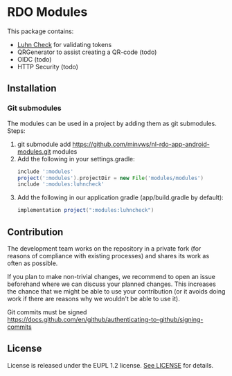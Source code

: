 # RDO Modules

This package contains:

- [Luhn Check](/modules/luhncheck/LuhnCheck.md) for validating tokens
- QRGenerator to assist creating a QR-code (todo)
- OIDC (todo)
- HTTP Security (todo)

## Installation

### Git submodules

The modules can be used in a project by adding them as git submodules.
Steps:
1. git submodule add https://github.com/minvws/nl-rdo-app-android-modules.git modules
2. Add the following in your settings.gradle:
    ```groovy
    include ':modules'
    project(':modules').projectDir = new File('modules/modules')
    include ':modules:luhncheck'
    ```
3. Add the following in our application gradle (app/build.gradle by default):
    ```groovy
    implementation project(":modules:luhncheck")
    ```


## Contribution

The development team works on the repository in a private fork (for reasons of compliance with existing processes) and shares its work as often as possible.

If you plan to make non-trivial changes, we recommend to open an issue beforehand where we can discuss your planned changes. This increases the chance that we might be able to use your contribution (or it avoids doing work if there are reasons why we wouldn't be able to use it).

Git commits must be signed https://docs.github.com/en/github/authenticating-to-github/signing-commits

## License

License is released under the EUPL 1.2 license. [See LICENSE](https://github.com/minvws/nl-rdo-app-android-modules/blob/master/LICENSE.txt) for details.




